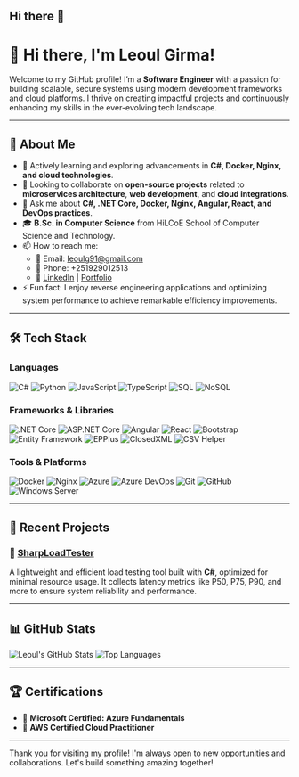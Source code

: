 ## Hi there 👋

<!--
**LeoulGirma/LeoulGirma** is a ✨ _special_ ✨ repository because its `README.md` (this file) appears on your GitHub profile.

Here are some ideas to get you started:

- 🔭 I’m currently working on ...
- 🌱 I’m currently learning ...
- 👯 I’m looking to collaborate on ...
- 🤔 I’m looking for help with ...
- 💬 Ask me about ...
- 📫 How to reach me: ...
- 😄 Pronouns: ...
- ⚡ Fun fact: ...
-->


# 👋 Hi there, I'm **Leoul Girma!**

Welcome to my GitHub profile! I’m a **Software Engineer** with a passion for building scalable, secure systems using modern development frameworks and cloud platforms. I thrive on creating impactful projects and continuously enhancing my skills in the ever-evolving tech landscape.

---

## 🚀 **About Me**
- 🌱 Actively learning and exploring advancements in **C#, Docker, Nginx, and cloud technologies**.
- 👯 Looking to collaborate on **open-source projects** related to **microservices architecture**, **web development**, and **cloud integrations**.
- 💬 Ask me about **C#, .NET Core, Docker, Nginx, Angular, React, and DevOps practices**.
- 🎓 **B.Sc. in Computer Science** from HiLCoE School of Computer Science and Technology.
- 📫 How to reach me:
  - 📧 Email: [leoulg91@gmail.com](mailto:leoulg91@gmail.com)
  - 📱 Phone: +251929012513
  - 🔗 [LinkedIn](https://www.linkedin.com/in/your-profile) | [Portfolio](https://your-portfolio.com)
- ⚡ Fun fact: I enjoy reverse engineering applications and optimizing system performance to achieve remarkable efficiency improvements.

---

## 🛠 **Tech Stack**

### Languages
![C#](https://img.shields.io/badge/-C%23-239120?logo=csharp&logoColor=white&style=flat)
![Python](https://img.shields.io/badge/-Python-3776AB?logo=python&logoColor=white&style=flat)
![JavaScript](https://img.shields.io/badge/-JavaScript-F7DF1E?logo=javascript&logoColor=black&style=flat)
![TypeScript](https://img.shields.io/badge/-TypeScript-3178C6?logo=typescript&logoColor=white&style=flat)
![SQL](https://img.shields.io/badge/-SQL-003B57?logo=microsoftsqlserver&logoColor=white&style=flat)
![NoSQL](https://img.shields.io/badge/-NoSQL-47A248?logo=mongodb&logoColor=white&style=flat)

### Frameworks & Libraries
![.NET Core](https://img.shields.io/badge/-.NET_Core-512BD4?logo=dotnet&logoColor=white&style=flat)
![ASP.NET Core](https://img.shields.io/badge/-ASP.NET_Core-512BD4?logo=dotnet&logoColor=white&style=flat)
![Angular](https://img.shields.io/badge/-Angular-DD0031?logo=angular&logoColor=white&style=flat)
![React](https://img.shields.io/badge/-React-61DAFB?logo=react&logoColor=black&style=flat)
![Bootstrap](https://img.shields.io/badge/-Bootstrap-563D7C?logo=bootstrap&logoColor=white&style=flat)
![Entity Framework](https://img.shields.io/badge/-Entity_Framework-123456?logo=entityframework&logoColor=white&style=flat)
![EPPlus](https://img.shields.io/badge/-EPPlus-70A1F7?logo=epplus&logoColor=white&style=flat)
![ClosedXML](https://img.shields.io/badge/-ClosedXML-5A1A01?logo=closedxml&logoColor=white&style=flat)
![CSV Helper](https://img.shields.io/badge/-CSV_Helper-1A1A1A?logo=csvhelper&logoColor=white&style=flat)

### Tools & Platforms
![Docker](https://img.shields.io/badge/-Docker-2496ED?logo=docker&logoColor=white&style=flat)
![Nginx](https://img.shields.io/badge/-Nginx-009639?logo=nginx&logoColor=white&style=flat)
![Azure](https://img.shields.io/badge/-Azure-0078D4?logo=azure&logoColor=white&style=flat)
![Azure DevOps](https://img.shields.io/badge/-Azure_DevOps-0078D4?logo=azuredevops&logoColor=white&style=flat)
![Git](https://img.shields.io/badge/-Git-F05032?logo=git&logoColor=white&style=flat)
![GitHub](https://img.shields.io/badge/-GitHub-181717?logo=github&logoColor=white&style=flat)
![Windows Server](https://img.shields.io/badge/-Windows_Server-0078D6?logo=windowsserver&logoColor=white&style=flat)

---

## 📂 **Recent Projects**

### 📌 [SharpLoadTester](https://github.com/LeoulGirma/SharpLoadTester)
A lightweight and efficient load testing tool built with **C#**, optimized for minimal resource usage. It collects latency metrics like P50, P75, P90, and more to ensure system reliability and performance.

---

## 📊 **GitHub Stats**

![Leoul's GitHub Stats](https://github-readme-stats.vercel.app/api?username=LeoulGirma&show_icons=true&theme=radical)
![Top Languages](https://github-readme-stats.vercel.app/api/top-langs/?username=LeoulGirma&layout=compact&theme=radical)

---


## 🏆 **Certifications**

- 🏅 **Microsoft Certified: Azure Fundamentals**
- 🏅 **AWS Certified Cloud Practitioner**

---

Thank you for visiting my profile! I'm always open to new opportunities and collaborations. Let's build something amazing together!
